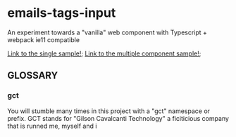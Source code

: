 # emails-tags-input
An experiment towards a "vanilla" web component with Typescript + webpack ie11 compatible

[Link to the single sample!]('./dist/index.html');
[Link to the multiple component sample!]('./dist/emails-input__form-example_multiple.html');

## GLOSSARY

### gct
You will stumble many times in this project with a "gct" namespace or prefix.
GCT stands for "Gilson Cavalcanti Technology" a ficiticious company that is runned me, myself and i
